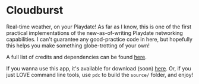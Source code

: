 # Cloudburst
Real-time weather, on your Playdate! As far as I know, this is one of the first practical implementations of the new-as-of-writing Playdate networking capabilities. I can't guarantee any good-practice code in here, but hopefully this helps you make something globe-trotting of your own!

A full list of credits and dependencies can be found [here](https://rae.wtf/blog/cloudburst-manual#credits).

If you wanna use this app, it's available for download (soon) [here](https://stuffbyrae.itch.io/cloudburst). Or, if you just LOVE command line tools, use `pdc` to build the `source/` folder, and enjoy!